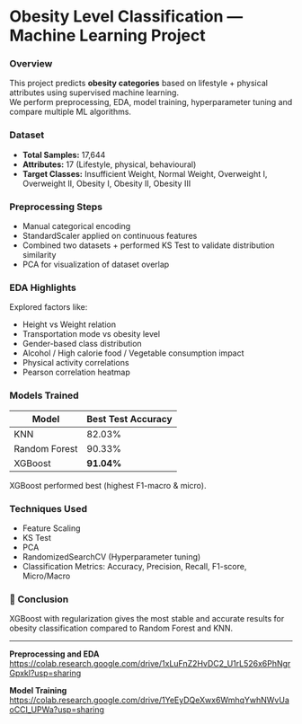 # Obesity Level Classification — Machine Learning Project

###  Overview
This project predicts **obesity categories** based on lifestyle + physical attributes using supervised machine learning.  
We perform preprocessing, EDA, model training, hyperparameter tuning and compare multiple ML algorithms.

###  Dataset
- **Total Samples:** 17,644  
- **Attributes:** 17 (Lifestyle, physical, behavioural)  
- **Target Classes:** Insufficient Weight, Normal Weight, Overweight I, Overweight II, Obesity I, Obesity II, Obesity III

###  Preprocessing Steps
- Manual categorical encoding  
- StandardScaler applied on continuous features  
- Combined two datasets + performed KS Test to validate distribution similarity  
- PCA for visualization of dataset overlap

###  EDA Highlights
Explored factors like:
- Height vs Weight relation
- Transportation mode vs obesity level
- Gender-based class distribution
- Alcohol / High calorie food / Vegetable consumption impact
- Physical activity correlations
- Pearson correlation heatmap

###  Models Trained
| Model | Best Test Accuracy |
|-------|--------------------|
| KNN | 82.03% |
| Random Forest | 90.33% |
| XGBoost  | **91.04%** |

XGBoost performed best (highest F1-macro & micro).

###  Techniques Used
- Feature Scaling  
- KS Test  
- PCA  
- RandomizedSearchCV (Hyperparameter tuning)  
- Classification Metrics: Accuracy, Precision, Recall, F1-score, Micro/Macro


### 🏁 Conclusion
XGBoost with regularization gives the most stable and accurate results for obesity classification compared to Random Forest and KNN.

---

**Preprocessing and EDA**
https://colab.research.google.com/drive/1xLuFnZ2HvDC2_U1rL526x6PhNgrGpxkl?usp=sharing

**Model Training**
https://colab.research.google.com/drive/1YeEyDQeXwx6WmhqYwhNWvUaoCCI_UPWa?usp=sharing
